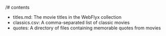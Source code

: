 /# contents

- titles.md: The movie titles in the WebFlyx collection
- classics.csv: A comma-separated list of classic movies
- quotes: A directory of files containing memorable quotes from movies
